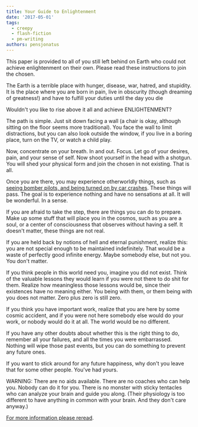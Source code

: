 ```yaml
---
title: Your Guide to Enlightenment
date: '2017-05-01'
tags:
  - creepy
  - flash-fiction
  - pm-writing
authors: pensjonatus
---
```


This paper is provided to all of you still left behind on Earth who could not
achieve enlightenment on their own. Please read these instructions to join the
chosen.

<!-- truncate -->

The Earth is a terrible place with hunger, disease, war, hatred, and stupidity.
It is the place where you are born in pain, live in obscurity (though dreaming
of greatness!) and have to fulfill your duties until the day you die

Wouldn't you like to rise above it all and achieve ENLIGHTENMENT?

The path is simple. Just sit down facing a wall (a chair is okay, although
sitting on the floor seems more traditional). You face the wall to limit
distractions, but you can also look outside the window, if you live in a boring
place, turn on the TV, or watch a child play.

Now, concentrate on your breath. In and out. Focus. Let go of your desires,
pain, and your sense of self. Now shoot yourself in the head with a shotgun. You
will shed your physical form and join the chosen in not existing. That is all.

Once you are there, you may experience otherworldly things, such as
[seeing bomber pilots, and being turned on by car crashes](https://en.wikipedia.org/wiki/The_Atrocity_Exhibition).
These things will pass. The goal is to experience nothing and have no sensations
at all. It will be wonderful. In a sense.

If you are afraid to take the step, there are things you can do to prepare. Make
up some stuff that will place you in the cosmos, such as you are a soul, or a
center of consciousness that observes without having a self. It doesn't matter,
these things are not real.

If you are held back by notions of hell and eternal punishment, realize this:
you are not special enough to be maintained indefinitely. That would be a waste
of perfectly good infinite energy. Maybe somebody else, but not you. You don't
matter.

If you think people in this world need you, imagine you did not exist. Think of
the valuable lessons they would learn if you were not there to do shit for them.
Realize how meaningless those lessons would be, since their existences have no
meaning either. You being with them, or them being with you does not matter.
Zero plus zero is still zero.

If you think you have important work, realize that you are here by some cosmic
accident, and if you were not here somebody else would do your work, or nobody
would do it at all. The world would be no different.

If you have any other doubts about whether this is the right thing to do,
remember all your failures, and all the times you were embarrassed. Nothing will
wipe those past events, but you can do something to prevent any future ones.

If you want to stick around for any future happiness, why don't you leave that
for some other people. You've had yours.

WARNING: There are no aids available. There are no coaches who can help you.
Nobody can do it for you. There is no monster with sticky tentacles who can
analyze your brain and guide you along. (Their physiology is too different to
have anything in common with your brain. And they don't care anyway.)

[For more information please reread](https://scarfolk.blogspot.com/).
